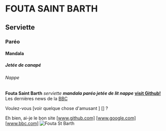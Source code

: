 # FOUTA SAINT BARTH
## Serviette

### Paréo
#### Mandala
##### Jetée de canapé
###### Nappe


**Fouta Saint Barth**
_serviette_
**_mandala paréo jetée de lit nappe_**
[**visit Github!**](www.github.com)
Les dernières news de la [BBC](www.bbc.com/news)

Voulez-vous [voir quelque chose d'amusant ] [] ?

Eh bien, ai-je le bon site [www.github.com] [www.google.com] [www.bbc.com]
![Fouta St Barth](ttps://upload.wikimedia.org/wikipedia/commons/5/56/Tiger.50.jpg)